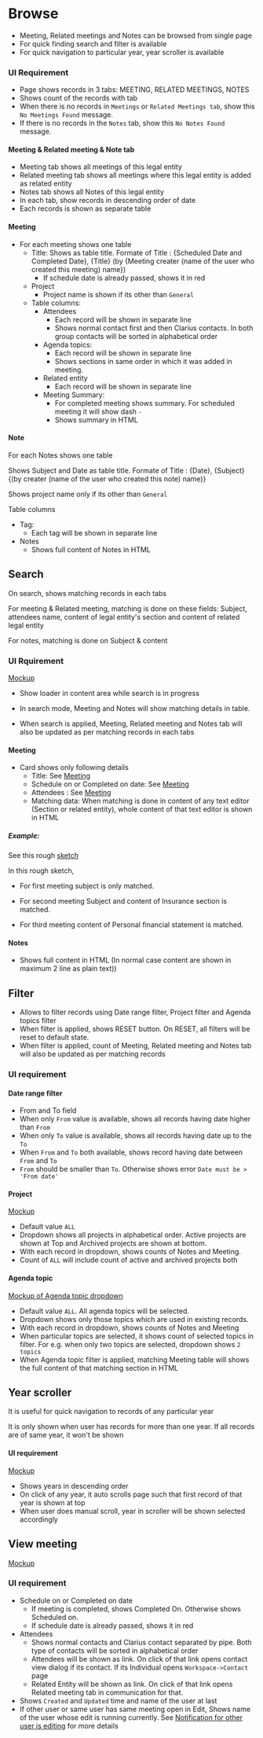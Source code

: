 # Browse

- Meeting, Related meetings and Notes can be browsed from single page
- For quick finding search and filter is available
- For quick navigation to particular year, year scroller is available



### UI Requirement

- Page shows records in 3 tabs: MEETING, RELATED MEETINGS, NOTES
- Shows count of the records with tab
- When there is no records in  `Meetings` or `Related Meetings tab`, show this `No Meetings Found` message. 
- If there is no records in the `Notes` tab, show this `No Notes Found` message. 

#### Meeting & Related meeting & Note tab

- Meeting tab shows all meetings of this legal entity
- Related meeting tab shows  all meetings where this legal entity is added as related entity 
- Notes tab shows all Notes of this legal entity
- In each tab, show records in descending order of date
- Each records is shown as separate table

#### Meeting

- For each meeting shows one table
  - Title: Shows as table title. Formate of Title : {Scheduled Date and Completed Date}, {Title} (by {Meeting creater (name of the user who created this meeting) name}) 
    - If schedule date is already passed, shows it in red
  - Project 
    - Project name is shown if its other than `General`
  - Table columns: 
    - Attendees
      - Each record will be shown in separate line
      - Shows normal contact first and then Clarius contacts. In both group contacts will be sorted in alphabetical order
    - Agenda topics:
      - Each record will be shown in separate line
      - Shows sections in same order in which it was added in meeting. 
    - Related entity
      - Each record will be shown in separate line
    - Meeting Summary:
      - For completed meeting shows summary. For scheduled meeting it will show dash `-`
      - Shows summary in HTML

#### Note

For each Notes shows one table

Shows Subject and Date as table title. Formate of Title : {Date}, {Subject} {(by creater (name of the user who created this note) name)}

Shows project name only if its other than `General`

Table columns

- Tag:
  - Each tag will be shown in separate line
- Notes
  - Shows full content of Notes in HTML



## Search 

On search, shows matching records in each tabs

For meeting & Related meeting, matching is done on these fields: Subject, attendees name, content of legal entity's section  and content of related legal entity

For notes, matching is done on Subject & content

### UI Rquirement

[Mockup](https://drive.google.com/file/d/16r3WNXTXQ_HDQNgwLi4xcj1VdCdwmJWs/view)

- Show loader in content area while search is in progress

- In search mode, Meeting and Notes will show matching details in table.
- When search is applied, Meeting, Related meeting and Notes tab will also be updated as per matching records in each tabs

#### Meeting

- Card shows only following details
  - Title: See [Meeting](#meeting)
  - Schedule on or Completed on date: See [Meeting](#meeting)
  - Attendees : See [Meeting](#meeting)
  - Matching data: When matching is done in content of any text editor (Section or related entity), whole content of that text editor is shown in HTML

##### Example: 

See this rough [sketch](https://drive.google.com/file/d/1IzYHsBVXsoebC_tX-bncGVomwk5TpZ5d/view)

In this rough sketch, 

- For first meeting subject is only matched.

- For second meeting Subject and content of Insurance section is matched.

- For third meeting content of Personal financial statement is matched.

#### Notes

- Shows full content in HTML (In normal case content are shown in maximum 2 line as plain text))

## Filter

- Allows to filter records using Date range filter, Project filter and Agenda topics filter
- When filter is applied, shows RESET button. On RESET, all filters will be  reset to default state.
- When filter is applied, count of Meeting, Related meeting and Notes tab will also be updated as per matching records

### UI requirement

#### Date range filter

- From and To field
- When only `From` value is available, shows all records having date higher than `From`
- When only `To` value is available, shows all records having date up to the `To`
- When `From` and `To` both available, shows record having date between `From` and `To`
- `From` should be smaller than `To`.  Otherwise shows error `Date must be > 'From date'`

#### Project

[Mockup](https://drive.google.com/file/d/10fZhrN-DtuRNMdWldb6o2CAb0dkyzmoJ/view)

- Default value `ALL`
- Dropdown shows all projects in alphabetical order. Active projects are shown at Top and Archived projects are shown at bottom. 
- With each record in dropdown, shows counts of Notes and Meeting. 
- Count of `ALL` will include count of active and archived projects both

#### Agenda topic

[Mockup of Agenda topic dropdown](https://drive.google.com/file/d/13l723_TohEBeCUDXCBc_KFUU3MNai_zQ/view)

- Default value `ALL`. All agenda topics will be selected.
- Dropdown shows only those topics which are used in existing records.
- With each record in dropdown, shows counts of Notes and Meeting
- When particular topics are selected, it shows count of selected topics in filter. For e.g. when only two topics are selected, dropdown shows `2 topics` 
- When Agenda topic filter is applied, matching Meeting table will shows the full content of that matching section in HTML

## Year scroller

It is useful for quick navigation to records of any particular year

It is only shown when user has records for more than one year. If all records are of same year, it won't be shown

#### UI requirement

[Mockup](https://drive.google.com/file/d/1NnrxRp02ltpSDw1HaA1B7O9qu-8MFngE/view)

- Shows years in descending order
- On click of any year, it auto scrolls page such that first record of that year is shown at top
- When user does manual scroll, year in scroller will be shown selected accordingly

## View meeting

[Mockup](https://drive.google.com/file/d/1iamIm_MzoKD61vWZtfh6gokxiU7vxrIA/view)

### UI requirement

- Schedule on or Completed on date
  - If meeting is completed, shows Completed On. Otherwise shows Scheduled on. 
  - If schedule date is already passed, shows it in red
- Attendees
  - Shows normal contacts and Clarius contact separated by pipe. Both type of contacts will be sorted in alphabetical order
  - Attendees will be shown as link. On click of that link opens contact view dialog if its contact. If its Individual opens `Workspace->Contact` page
  - Related Entity will be shown as link. On click of that link opens Related meeting tab in communication for that.
- Shows `Created` and `Updated` time and name of the user at last
- If other user or same user has same meeting open in Edit, Shows name of the user whose edit is running currently. See [Notification for other user is editing](./meeting#notification-for-other-user-is-editing) for more details
